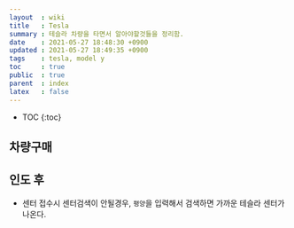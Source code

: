 ```yaml
---
layout  : wiki
title   : Tesla
summary : 테슬라 차량을 타면서 알아야할것들을 정리함.
date    : 2021-05-27 18:48:30 +0900
updated : 2021-05-27 18:49:35 +0900
tags    : tesla, model y
toc     : true
public  : true
parent  : index
latex   : false
---
```

* TOC
{:toc}

## 차량구매

## 인도 후

* 센터 접수시 센터검색이 안될경우, `평양`을 입력해서 검색하면 가까운 테슬라 센터가 나온다. 
